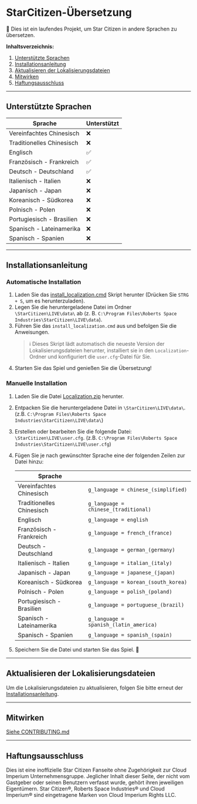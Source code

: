 # StarCitizen-Übersetzung

🚧 Dies ist ein laufendes Projekt, um Star Citizen in andere Sprachen zu übersetzen.




**Inhaltsverzeichnis:**
1. [Unterstützte Sprachen](#unterstützte-sprachen)
2. [Installationsanleitung](#installationsanleitung)
3. [Aktualisieren der Lokalisierungsdateien](#aktualisieren-der-lokalisierungsdateien)
4. [Mitwirken](#mitwirken)
5. [Haftungsausschluss](#haftungsausschluss)

---
## Unterstützte Sprachen

| Sprache | Unterstützt |
|---|---|
| Vereinfachtes Chinesisch | ❌ |
| Traditionelles Chinesisch | ❌ |
| Englisch | ✅ |
| Französisch - Frankreich | ✅ |
| Deutsch - Deutschland | ✅ |
| Italienisch - Italien | ❌ |
| Japanisch - Japan | ❌ |
| Koreanisch - Südkorea | ❌ |
| Polnisch - Polen | ❌ |
| Portugiesisch - Brasilien | ❌ |
| Spanisch - Lateinamerika | ❌ |
| Spanisch - Spanien | ❌ |

---
## Installationsanleitung

### Automatische Installation
1. Laden Sie das [install_localization.cmd](https://github.com/Dymerz/StarCitizen-Localization/releases/latest/download/install_localization.cmd) Skript herunter (Drücken Sie `STRG + S`, um es herunterzuladen).
2. Legen Sie die heruntergeladene Datei im Ordner `\StarCitizen\LIVE\data\` ab (z. B. `C:\Program Files\Roberts Space Industries\StarCitizen\LIVE\data`).
3. Führen Sie das `install_localization.cmd` aus und befolgen Sie die Anweisungen.
    > ℹ️ Dieses Skript lädt automatisch die neueste Version der Lokalisierungsdateien herunter, installiert sie in den `Localization`-Ordner und konfiguriert die `user.cfg`-Datei für Sie.
4. Starten Sie das Spiel und genießen Sie die Übersetzung!

### Manuelle Installation
1. Laden Sie die Datei [Localization.zip](https://github.com/Dymerz/StarCitizen-Localization/releases/latest/download/Localization.zip) herunter.
2. Entpacken Sie die heruntergeladene Datei in `\StarCitizen\LIVE\data\`. (z.B. `C:\Program Files\Roberts Space Industries\StarCitizen\LIVE\data\`)
3. Erstellen oder bearbeiten Sie die folgende Datei: `\StarCitizen\LIVE\user.cfg`. (z.B. `C:\Program Files\Roberts Space Industries\StarCitizen\LIVE\user.cfg`)
4. Fügen Sie je nach gewünschter Sprache eine der folgenden Zeilen zur Datei hinzu:

    | Sprache  |   |
    |---|---|
    | Vereinfachtes Chinesisch | `g_language = chinese_(simplified)` |
    | Traditionelles Chinesisch | `g_language = chinese_(traditional)` |
    | Englisch | `g_language = english` |
    | Französisch - Frankreich | `g_language = french_(france)` |
    | Deutsch - Deutschland | `g_language = german_(germany)` |
    | Italienisch - Italien | `g_language = italian_(italy)` |
    | Japanisch - Japan | `g_language = japanese_(japan)` |
    | Koreanisch - Südkorea | `g_language = korean_(south_korea)` |
    | Polnisch - Polen | `g_language = polish_(poland)` |
    | Portugiesisch - Brasilien | `g_language = portuguese_(brazil)` |
    | Spanisch - Lateinamerika | `g_language = spanish_(latin_america)` |
    | Spanisch - Spanien | `g_language = spanish_(spain)` |

5. Speichern Sie die Datei und starten Sie das Spiel. 🚀

---
## Aktualisieren der Lokalisierungsdateien
Um die Lokalisierungsdateien zu aktualisieren, folgen Sie bitte erneut der [Installationsanleitung](#installationsanleitung).

---
## Mitwirken
[Siehe CONTRIBUTING.md](CONTRIBUTING.md)

---
## Haftungsausschluss

Dies ist eine inoffizielle Star Citizen Fanseite ohne Zugehörigkeit zur Cloud Imperium Unternehmensgruppe. Jeglicher Inhalt dieser Seite, der nicht vom Gastgeber oder seinen Benutzern verfasst wurde, gehört ihren jeweiligen Eigentümern. Star Citizen®, Roberts Space Industries® und Cloud Imperium® sind eingetragene Marken von Cloud Imperium Rights LLC.
